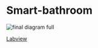 # Smart-bathroom

![final diagram full](https://user-images.githubusercontent.com/75044457/174491460-f48a99c2-f5aa-4bb8-a360-b9151f6ab71b.png)

[Labview](https://user-images.githubusercontent.com/81580234/175266082-f0cb873f-e05a-4a1f-8639-51940a582db7.PNG)

